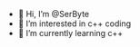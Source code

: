 - 👋 Hi, I’m @SerByte
- 👀 I’m interested in c++ coding
- 🌱 I’m currently learning c++

<!---
SerByte/SerByte is a ✨ special ✨ repository because its `README.md` (this file) appears on your GitHub profile.
You can click the Preview link to take a look at your changes.
--->
